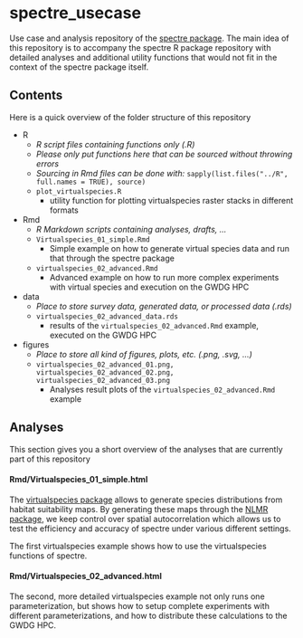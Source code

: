 # spectre_usecase

Use case and analysis repository of the [spectre package](https://github.com/r-spatialecology/spectre).
The main idea of this repository is to accompany the spectre R package repository with detailed analyses and additional utility functions that would not fit in the context of the spectre package itself.

## Contents

Here is a quick overview of the folder structure of this repository

* R
    * *R script files containing functions only (.R)*
    * *Please only put functions here that can be sourced without throwing errors*
    * *Sourcing in Rmd files can be done with:* `sapply(list.files("../R", full.names = TRUE), source)`
    * `plot_virtualspecies.R`
        * utility function for plotting virtualspecies raster stacks in different formats
* Rmd
    * *R Markdown scripts containing analyses, drafts, ...*
    * `Virtualspecies_01_simple.Rmd`
        * Simple example on how to generate virtual species data and run that through the spectre package
    * `virtualspecies_02_advanced.Rmd`
        * Advanced example on how to run more complex experiments with virtual species and execution on the GWDG HPC
* data
    * *Place to store survey data, generated data, or processed data (.rds)*
    * `virtualspecies_02_advanced_data.rds`
        * results of the `virtualspecies_02_advanced.Rmd` example, executed on the GWDG HPC
* figures
    * *Place to store all kind of figures, plots, etc. (.png, .svg, ...)*
    * `virtualspecies_02_advanced_01.png, virtualspecies_02_advanced_02.png, virtualspecies_02_advanced_03.png`
        * Analyses result plots of the `virtualspecies_02_advanced.Rmd` example
        

## Analyses

This section gives you a short overview of the analyses that are currently part of this repository

#### Rmd/Virtualspecies_01_simple.html

The [virtualspecies package](https://github.com/Farewe/virtualspecies) allows to generate species distributions from habitat suitability maps. By generating these maps through the [NLMR package](https://github.com/ropensci/NLMR), we keep control over spatial autocorrelation which allows us to test the efficiency and accuracy of spectre under various different settings.

The first virtualspecies example shows how to use the virtualspecies functions of spectre.


#### Rmd/Virtualspecies_02_advanced.html

The second, more detailed virtualspecies example not only runs one parameterization, but shows how to setup complete experiments with different parameterizations, and how to distribute these calculations to the GWDG HPC.






